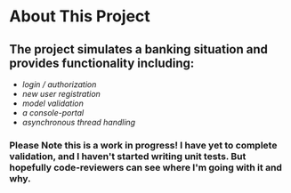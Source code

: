 # About This Project

## The project simulates a banking situation and provides functionality including:
  - *login / authorization*
  - *new user registration*
  - *model validation*
  - *a console-portal*
  - *asynchronous thread handling*
  
 ### Please Note this is a work in progress! I have yet to complete validation, and I haven't started writing unit tests. But hopefully code-reviewers can see where I'm going with it and why.
